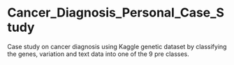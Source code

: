 # Cancer_Diagnosis_Personal_Case_Study
Case study on cancer diagnosis using Kaggle genetic dataset by classifying the genes, variation and text data into one of the 9 pre classes.
